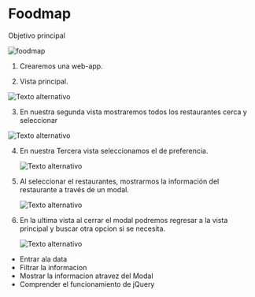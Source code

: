 # Foodmap

Objetivo principal

![foodmap](https://user-images.githubusercontent.com/32875689/38577690-45d01802-3cc7-11e8-9d87-78a64e392793.png)

1. Crearemos una web-app.

2.  Vista principal.

 ![Texto alternativo](assets/images/1.png)


3. En nuestra segunda vista mostraremos todos los restaurantes cerca y seleccionar

  ![Texto alternativo](assets/images/2.png)

4. En nuestra Tercera vista seleccionamos el de preferencia.

      ![Texto alternativo](assets/images/3.png)

5. Al seleccionar el restaurantes, mostrarmos la información del restaurante a través de un modal.

    ![Texto alternativo](assets/images/5.png)

6. En la ultima vista al cerrar el modal podremos regresar a la vista principal y buscar otra opcion si se necesita.

    ![Texto alternativo](assets/images/6.png)




- Entrar ala data
- Filtrar la informacion
- Mostrar la informacion atravez del Modal
- Comprender el funcionamiento de jQuery
